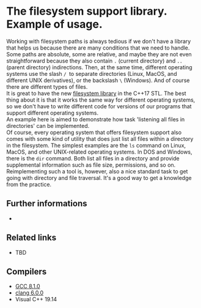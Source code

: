# The filesystem support library. Example of usage.
Working with filesystem paths is always tedious if we don't have a library that helps us because there are many conditions that we need to handle.  
Some paths are absolute, some are relative, and maybe they are not even straightforward because they also contain `.` (current directory) and `..` (parent directory) indirections.
Then, at the same time, different operating systems use the slash `/ `to separate directories (Linux, MacOS, and different UNIX derivatives), or the backslash `\` (Windows).
And of course there are different types of files.  
It is great to have the new [filesystem library](https://en.cppreference.com/w/cpp/filesystem) in the C++17 STL.
The best thing about it is that it works the same way for different operating systems, so we don't have to write different code for versions of our programs that support different operating systems.  
An example here is aimed to demonstrate how task 'listening all files in directories' can be implemented.  
Of course, every operating system that offers filesystem support also comes with some kind of utility that does just list all files within a directory in the filesystem.
The simplest examples are the `ls` command on Linux, MacOS, and other UNIX-related operating systems.
In DOS and Windows, there is the `dir` command.
Both list all files in a directory and provide supplemental information such as file size, permissions, and so on.  
Reimplementing such a tool is, however, also a nice standard task to get going with directory and file traversal. It's a good way to get a knowledge from the practice. 

## Further informations
* [<filesystem>](https://en.cppreference.com/w/cpp/filesystem)

## Related links
* TBD

## Compilers
* [GCC 8.1.0](https://wandbox.org/)
* [clang 6.0.0](https://wandbox.org/)
* Visual C++ 19.14 
